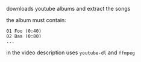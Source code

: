 downloads youtube albums and extract the songs

the album must contain:

```
01 Foo (0:40)
02 Baa (0:80) 
...
```
in the video description
uses `youtube-dl` and `ffmpeg`